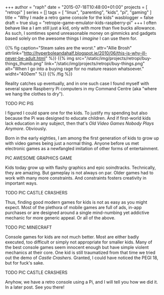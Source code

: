 +++
author = "raph"
date = "2015-07-18T10:48:00+01:00"
projects = [ "retropi" ]
series = []
tags = [ "linux", "parenting", "kids", "pi", "gaming" ]
title = "Why I made a retro game console for the kids"
wasblogger = false
draft = true
slug = "retropie-game-emulator-kids-raspberry-pi"
+++
I often behave like a I am still just a kid, only with more than five bucks allowance. As such, I somtimes spend unreasonable money on gimmicks and gadgets based solely on the awesome things I *imagine* I can use them for.

{{% fig caption="Steam sales are the worst." attr="Allie Brosh" attrlink="http://hyperboleandahalf.blogspot.ie/2010/06/this-is-why-ill-never-be-adult.html" %}}
{{% img src="/static/img/projects/retropi/buy-things_thumb.png"  link="/static/img/projects/retropi/buy-things.png" alt="When I go into a buying rage for no mature reason whatsoever." widht="400em" %}}
{{% /fig %}}

Reality catches up eventually, and in one such case I found myself with several spare Raspberry Pi computers in my Command Centre (aka "where we hang the clothes to dry").

TODO PIC PIS

I figured I could spare one for the kids. To justify my spending but also because the Pi was designed to educate children. And if first-world kids lack education in any subject, then that's *Old Video Games Nobody Plays Anymore*. Obviously.

Born in the early eighties, I am among the first generation of kids to grow up with video games being just a normal thing. Anyone before us met electronic games as a newfangled imitation of other forms of entertainment.

PIC AWESOME GRAPHICS GAME

Kids today grow up with flashy graphics and epic soindtracks. Technically, they are amazing. But gameplay is not always on par. Older games had to work with many more constraints. And constraints fosters creativity in important ways.

TODO PIC CASTLE CRASHERS

Thus, finding good modern games for kids is not as easy as you might expect. Most of the plethora of mobile games are full of ads, in-app purchases or are designed around a single mind-numbing yet addictive mechanic for more generic appeal. Or all of the above.

TODO PIC MINECRAFT

Console games for kids are not much better. Most are either badly executed, too difficult or simply not appropriate for smaller kids. Many of the best console games seem innocent enough but have simple violent mechanics at their core. One kid is still traumatized from that time we tried out the demo of *Castle Crashers*. Granted, I could have noticed the PEGI 18, but for fuck's sake.

TODO PIC CASTLE CRASHERS

Anyhow, we have a retro console using a Pi, and I will tell you how we did it. In a later post. See you there!

